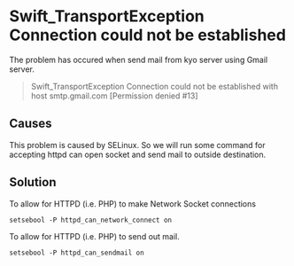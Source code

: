 # Swift_TransportException Connection could not be established

The problem has occured when send mail from kyo server using Gmail server.

> Swift_TransportException Connection could not be established with host smtp.gmail.com [Permission denied #13]

## Causes

This problem is caused by SELinux. So we will run some command for accepting httpd can open socket and send mail to outside destination.

## Solution

To allow for HTTPD (i.e. PHP) to make Network Socket connections

`setsebool -P httpd_can_network_connect on`

To allow for HTTPD (i.e. PHP) to send out mail.

`setsebool -P httpd_can_sendmail on`
